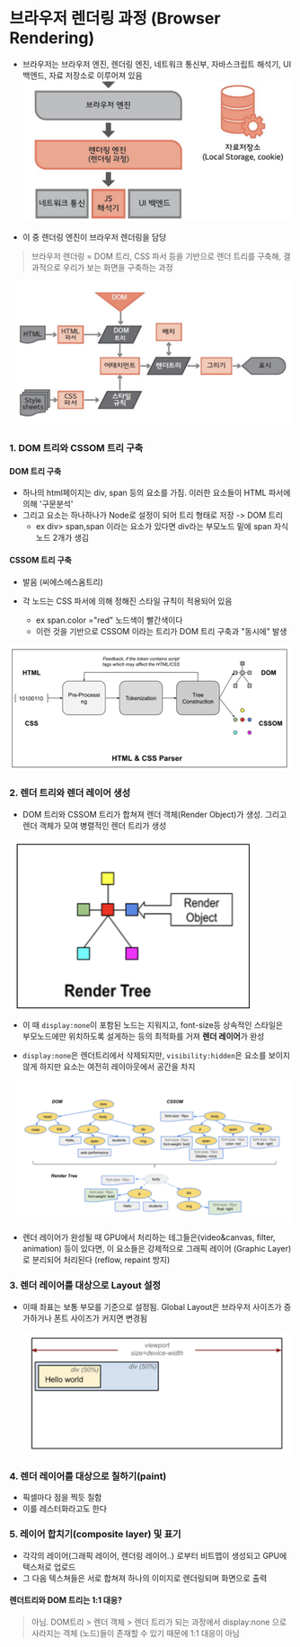 # 브라우저 렌더링 과정 (Browser Rendering)

- 브라우저는 브라우저 엔진, 렌더링 엔진, 네트워크 통신부, 자바스크립트 해석기, UI 백엔드, 자료 저장소로 이루어져 있음
  ![Alt text](image.png)

- 이 중 렌더링 엔진이 브라우저 렌더링을 담당

> 브라우저 렌더링 = DOM 트리, CSS 파서 등을 기반으로 렌더 트리를 구축해, 결과적으로 우리가 보는 화면을 구축하는 과정

![Alt text](image-1.png)

### 1. DOM 트리와 CSSOM 트리 구축

#### DOM 트리 구축

- 하나의 html페이지는 div, span 등의 요소를 가짐. 이러한 요소들이 HTML 파서에 의해 '구문분석'
- 그리고 요소는 하나하나가 Node로 설정이 되어 트리 형태로 저장 -> DOM 트리
  - ex div> span,span 이라는 요소가 있다면 div라는 부모노드 밑에 span 자식 노드 2개가 생김

#### CSSOM 트리 구축

- 발음 (씨에스에스옴트리)

- 각 노드는 CSS 파서에 의해 정해진 스타일 규칙이 적용되어 있음
  - ex span.color ="red" 노드색이 빨간색이다
  - 이런 것을 기반으로 CSSOM 이라는 트리가 DOM 트리 구축과 "동시에" 발생

![Alt text](image-2.png)

### 2. 렌더 트리와 렌더 레이어 생성

- DOM 트리와 CSSOM 트리가 합쳐져 렌더 객체(Render Object)가 생성. 그리고 렌더 객체가 모여 병렬적인 렌더 트리가 생성

![Alt text](image-3.png)

- 이 때 `display:none`이 포함된 노드는 지워지고, font-size등 상속적인 스타일은 부모노드에만 위치하도록 설게하는 등의 최적화를 거져 **렌더 레이어**가 완성

- `display:none`은 렌더트리에서 삭제되지만, `visibility:hidden`은 요소를 보이지않게 하지만 요소는 여전히 레이아웃에서 공간을 차지

![Alt text](image-4.png)

- 렌더 레이어가 완성될 때 GPU에서 처리하는 테그들은(video&canvas, filter, animation) 등이 있다면, 이 요소들은 강제적으로 그래픽 레이어 (Graphic Layer)로 분리되어 처리된다 (reflow, repaint 방지)

### 3. 렌더 레이어를 대상으로 Layout 설정

- 이때 좌표는 보통 부모를 기준으로 설정됨. Global Layout은 브라우저 사이즈가 증가하거나 폰트 사이즈가 커지면 변경됨

  ![Alt text](image-5.png)

### 4. 렌더 레이어를 대상으로 칠하기(paint)

- 픽셀마다 점을 찍듯 칠함
- 이를 레스터화라고도 한다

### 5. 레이어 합치기(composite layer) 및 표기

- 각각의 레이어(그래픽 레이어, 렌더링 레이어..) 로부터 비트맵이 생성되고 GPU에 텍스처로 업로드
- 그 다음 텍스쳐들은 서로 합쳐져 하나의 이미지로 렌더링되며 화면으로 출력

#### 렌더트리와 DOM 트리는 1:1 대응?

> 아님. DOM트리 > 렌더 객체 > 렌더 트리가 되는 과정에서 display:none 으로 사라지는 객체 (노드)들이 존재할 수 있기 때문에 1:1 대응이 아님
